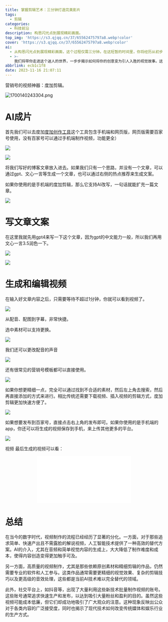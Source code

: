 ```yaml
---
title: 掌握剪辑艺术：三分钟打造完美影片
tags:
  - 剪辑
categories:
  - 科技前沿
description: 构思闪光点到展现精彩画面。
top_img: 'https://s3.qjqq.cn/37/65562475797a8.webp!color'
cover: 'https://s3.qjqq.cn/37/65562475797a8.webp!color'
ai:
  - 从构思闪光点到展现精彩画面，这个过程仅需三分钟。在这短暂的时间里，你将经历从初步构思到呈现最终作品的旅程，每一步都充满创意与技巧。
  - >-
    我们将带你走进这个迷人的世界，一步步揭示如何将你的创意变为引人入胜的视觉故事。这不仅是一次技能的提升，更是一场关于创造力和表达的冒险。准备好了吗？让我们开始这场只需三分钟的剪辑大师课程，见证从灵感到影像的奇妙转换。
abbrlink: ecb1c1f8
date: 2023-11-16 21:07:11
---
```


营销号的视频神器：度加剪辑。

![1700140243304.png](https://s3.qjqq.cn/37/655614d659bf2.webp!color)	

# AI成片

首先我们可以去度加[度加创作工具](https://aigc.baidu.com/home)这个工具包含手机端和网页版，网页版需要百家号使用，没有百家号可以通过手机端制作视频，功能更全）

![](https://pic.imgdb.cn/item/655620f2c458853aef5d96e1.jpg)

![](https://pic.imgdb.cn/item/655615ffc458853aef2dafe4.png)

将我们写好的博客文章放入进去。如果我们只有一个思路，并没有一个文章，可以通过gpt、文心一言等生成一个文章，也可以通过右侧的热点推荐来生成文案。

如果你使用的是手机端的度加剪辑，那么它支持AI改写，一句话就能扩充一篇文章。

![](https://pic.imgdb.cn/item/65561630c458853aef2e68d5.jpg)

# 写文章文案

在这里我就先用gpt4来写一下这个文章，因为gpt的中文能力一般，所以我们再用文心一言3.5润色一下。

![](https://pic.imgdb.cn/item/655616d5c458853aef30d587.jpg)

![](https://pic.imgdb.cn/item/65561732c458853aef324952.jpg)

# 生成和编辑视频

在输入好文章内容之后，只需要等待不超过1分钟，你就可以看到视频了。

![](https://pic.imgdb.cn/item/6556193cc458853aef3be6d9.jpg)

从配音、配图到字幕，非常快捷。

选中素材可以支持更换。

![](https://pic.imgdb.cn/item/65561965c458853aef3cab22.jpg)

我们还可以更改配音的声音

![](https://pic.imgdb.cn/item/6556198fc458853aef3d6f30.jpg)

还有很常见的营销号模板都可以直接使用。

![](https://pic.imgdb.cn/item/655619b8c458853aef3e3aa7.jpg)

如果你想更精细一点，完全可以通过找到不合适的素材，然后左上角去搜索，然后再直接添加的方式来进行。相比传统还需要下载视频、插入视频的剪辑方式，度加剪辑更加快速方便了。

![](https://pic.imgdb.cn/item/65561a0ac458853aef3fd65f.jpg)

如果想要发布到百家号，直接点击右上角的发布即可。如果你使用的是手机端的app，你还可以将生成的视频保存到手机，来上传其他更多的平台。

![](https://pic.imgdb.cn/item/65561a95c458853aef430944.jpg)

视频
最后生成的视频可以看：
<div align=center class="aspect-ratio">
    <iframe src="//player.bilibili.com/player.html?bvid=BV1Ra4y1m7JM" scrolling="no"        border="0" frameborder="no" framespacing="0" allowfullscreen="true">
    </iframe>
</div>

# 总结

在当今的数字时代，视频制作的流程已经经历了显著的分化。一方面，对于那些追求简单、快速产出且不需露脸的解说视频，人工智能技术提供了一种高效的替代方案。AI的介入，尤其在音频和简单视觉内容的生成上，大大降低了制作难度和成本，使得内容创造变得更加触手可及。

另一方面，高质量的视频制作，尤其是那些依赖原创素材和精细剪辑的作品，仍然需要专业的软件和人工参与。这类作品通常需要更精细的视觉效果、复杂的剪辑技巧以及更高级的音效处理，这些都是当前AI技术难以完全替代的领域。

此外，社交平台上，如抖音等，出现了大量利用这些新技术批量制作视频的账号。这些账号通常追求快速生产和发布，以达到吸引大量粉丝和盈利的目的。虽然这些视频可能成本低廉，但它们却成功地吸引了广大观众的注意。这种现象反映出公众对于各类内容的广泛接受度，同时也揭示了现代技术如何改变传统媒体和娱乐行业的生产方式。